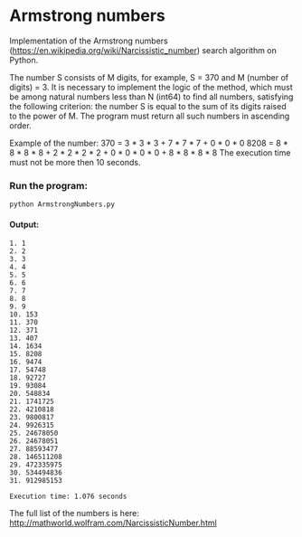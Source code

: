 # Armstrong numbers
Implementation of the Armstrong numbers (https://en.wikipedia.org/wiki/Narcissistic_number) search algorithm on Python.

The number S consists of M digits, for example, S = 370 and M (number of digits) = 3.
It is necessary to implement the logic of the method, which must be among natural numbers less than N (int64) to find all numbers,
satisfying the following criterion:
the number S is equal to the sum of its digits raised to the power of M. The program must return all such numbers in ascending order.

Example of the number:
370 = 3 * 3 * 3 + 7 * 7 * 7 + 0 * 0 * 0
8208 = 8 * 8 * 8 * 8 + 2 * 2 * 2 * 2 + 0 * 0 * 0 * 0 + 8 * 8 * 8 * 8
The execution time must not be more then 10 seconds.

### Run the program:
```
python ArmstrongNumbers.py
```

#### Output:
```
1. 1
2. 2
3. 3
4. 4
5. 5
6. 6
7. 7
8. 8
9. 9
10. 153
11. 370
12. 371
13. 407
14. 1634
15. 8208
16. 9474
17. 54748
18. 92727
19. 93084
20. 548834
21. 1741725
22. 4210818
23. 9800817
24. 9926315
25. 24678050
26. 24678051
27. 88593477
28. 146511208
29. 472335975
30. 534494836
31. 912985153

Execution time: 1.076 seconds
```

The full list of the numbers is here: http://mathworld.wolfram.com/NarcissisticNumber.html